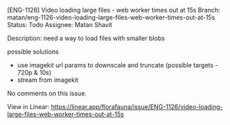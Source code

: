 
[ENG-1126] Video loading large files - web worker times out at 15s
Branch: matan/eng-1126-video-loading-large-files-web-worker-times-out-at-15s
Status: Todo
Assignee: Matan Shavit

Description:
need a way to load files with smaller blobs

possible solutions

* use imagekit url params to downscale and truncate (possible targets - 720p & 10s)
* stream from imagekit

No comments on this issue.

View in Linear: https://linear.app/florafauna/issue/ENG-1126/video-loading-large-files-web-worker-times-out-at-15s
